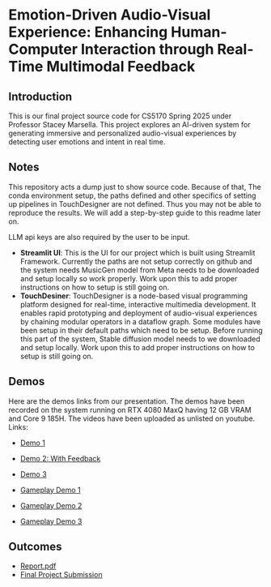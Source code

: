 # Emotion-Driven Audio-Visual Experience: Enhancing Human-Computer Interaction through Real-Time Multimodal Feedback

## Introduction

This is our final project source code for CS5170 Spring 2025 under Professor Stacey Marsella. This project explores an AI-driven system for generating immersive and personalized audio-visual experiences by detecting user emotions and intent in real time.

## Notes
This repository acts a dump just to show source code. Because of that, The conda environment setup, the paths defined and other specifics of setting up pipelines in TouchDesigner are not defined. Thus you may not be able to reproduce the results. We will add a step-by-step guide to this readme later on. 

LLM api keys are also required by the user to be input.

- **Streamlit UI**: This is the UI for our project which is built using Streamlit Framework. Currently the paths are not setup correctly on github and the system needs MusicGen model from Meta needs to be downloaded and setup locally so work properly. Work upon this to add proper instructions on how to setup is still going on.
- **TouchDesiner**: TouchDesigner is a node-based visual programming platform designed for real-time, interactive multimedia development. It enables rapid prototyping and deployment of audio-visual experiences by chaining modular operators in a dataflow graph. Some modules have been setup in their default paths which need to be setup. Before running this part of the system, Stable diffusion model needs to we downloaded and setup locally. Work upon this to add proper instructions on how to setup is still going on.

## Demos

Here are the demos links from our presentation. The demos have been recorded on the system running on RTX 4080 MaxQ having 12 GB VRAM and Core 9 185H. The videos have been uploaded as unlisted on youtube.
Links:
- [Demo 1](https://youtu.be/jDh-97PKf-g)
- [Demo 2: With Feedback](https://youtu.be/XiiXxGKiMjY)
- [Demo 3](https://youtu.be/ann_1mOyzaw)

- [Gameplay Demo 1](https://youtube.com/shorts/L_fuUXUeV-4)
- [Gameplay Demo 2](https://youtube.com/shorts/Vz14GaXR7AE)
- [Gameplay Demo 3](https://youtube.com/shorts/75xuLgsyzOM)

## Outcomes

- [Report.pdf](./Final_Report.pdf)
- [Final Project Submission](./Final_Project_Presention.pdf)
  
